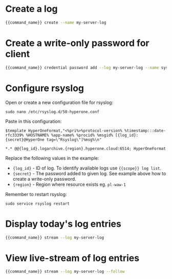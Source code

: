 # Create a log

```bash
{{command_name}} create --name my-server-log
```

# Create a write-only password for client

```bash
{{command_name}} credential password add --log my-server-log --name syslog --password my-strong-secret
```

# Configure rsyslog

Open or create a new configuration file for rsyslog:

```
sudo nano /etc/rsyslog.d/50-hyperone.conf
```

Paste in this configuration:

```
$template HyperOneFormat,"<%pri%>%protocol-version% %timestamp:::date-rfc3339% %HOSTNAME% %app-name% %procid% %msgid% [{log_id}:{secret}@HyperOne tag=\"Rsyslog\"]%msg%\n"

*.* @@{log_id}.logarchive.{region}.hyperone.cloud:6514; HyperOneFormat
```

Replace the following values in the example:

* ```{log_id}``` - ID of log. To identify available logs use ```{{scope}} log list```.
* ```{secret}``` - The password added to given log. See example above how to create a write-only password.
* ```{region}``` - Region where resource exists eg. ```pl-waw-1```

Remember to restart rsyslog:

```
sudo service rsyslog restart
```

# Display today's log entries

```bash
{{command_name}} stream --log my-server-log 
```

# View live-stream of log entries

```bash
{{command_name}} stream --log my-server-log --follow
```
